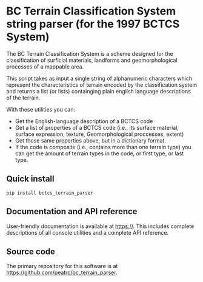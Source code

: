 # BC Terrain Classification System string parser (for the 1997 BCTCS System)

The BC Terrain Classification System is a scheme designed for the classification of 
surficial materials, landforms and geomorphological processes of a mappable area.

This script takes as input a single string of alphanumeric characters which represent
the characteristics of terrain encoded by the classification system and returns a list
(or lists) containging plain english language descriptions of the terrain.

With these utilities you can:

* Get the English-language description of a BCTCS code
* Get a list of properties of a BCTCS code (i.e., its surface material, surface expression,
texture, Geomorphological proccesses, extent)
* Get those same properties above, but in a dictionary format.
* If the code is composite (i.e., contains more than one terrain type) you can get the
amount of terrain types in the code, or first type, or last type.



## Quick install

`pip install bctcs_terrain_parser`

## Documentation and API reference

User-friendly documentation is available at <https://>. This includes complete descriptions of all console utilities and a complete API reference.

## Source code

The primary repository for this software is at <https://github.com/peatrc/bc_terrain_parser>.
